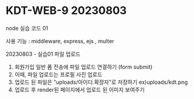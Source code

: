 # KDT-WEB-9 20230803

node 실습 코드 01

사용 기능 :  middleware, express, ejs , multer

20230803 - 실습01 파일 업로드
1. 회원가입 일반 폼 전송에 파일 업로드 연결하기 (form submit)
2. 이때, 파일 업로드는 프로필 사진 업로드
3. 업로드 된 파일은 "uploads/아이디.확장자"로 저장하기 ex)uploads/kdt.png
4. 업로드 후 render된 페이지에서 업로드 된 이미지 보여주기

